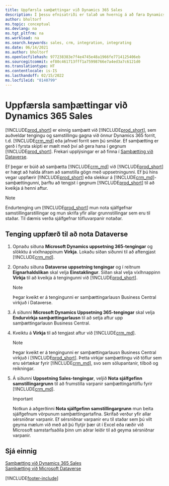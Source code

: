 ```yaml
---
title: Uppfærsla samþættingar við Dynamics 365 Sales
description: Í þessu efnisatriði er talað um hvernig á að færa Dynamics 365 Business Central samþættinginu við Dynamics 365 Sales yfir í nýjustu útgáfuna.
author: bholtorf
ms.topic: conceptual
ms.devlang: na
ms.tgt_pltfrm: na
ms.workload: na
ms.search.keywords: sales, crm, integration, integrating
ms.date: 06/14/2021
ms.author: bholtorf
ms.openlocfilehash: 977238383e7f4e4745e48a1966fe7714125406eb
ms.sourcegitcommit: ef80c461713fff1a75998766e7a4ed3a7c6121d0
ms.translationtype: HT
ms.contentlocale: is-IS
ms.lasthandoff: 02/15/2022
ms.locfileid: "8148799"
---
```

# <a name="upgrading-an-integration-with-dynamics-365-sales"></a>Uppfærsla samþættingar við Dynamics 365 Sales
[!INCLUDE[prod_short](includes/prod_short.md)] er einnig samþætt við [!INCLUDE[prod_short](includes/cds_long_md.md)], sem auðveldar tengingu og samstillingu gagna við önnur Dynamics 365 forrit, t.d. [!INCLUDE[crm_md](includes/crm_md.md)] eða jafnvel forrit sem þú smíðar. Ef samþætting er gerð í fyrsta skipti er mælt með því að gera hana í gegnum [!INCLUDE[prod_short](includes/cds_long_md.md)]. Frekari upplýsingar er að finna í [Samþætting við Dataverse](admin-common-data-service.md).

Ef þegar er búið að samþætta [!INCLUDE[crm_md](includes/crm_md.md)] við [!INCLUDE[prod_short](includes/prod_short.md)] er hægt að halda áfram að samstilla gögn með uppsetningunni. Ef þú hins vegar uppfærir [!INCLUDE[prod_short](includes/prod_short.md)] eða slekkur á [!INCLUDE[crm_md](includes/crm_md.md)]-samþættingunni, þarftu að tengjst í gegnum [!INCLUDE[prod_short](includes/cds_long_md.md)] til að kveikja á henni aftur. 

> [!NOTE]
> Endurtenging um [!INCLUDE[prod_short](includes/cds_long_md.md)] mun nota sjálfgefnar samstillingarstillingar og mun skrifa yfir allar grunnstillingar sem eru til staðar. Til dæmis verða sjálfgefnar töfluvarpanir notaðar.

## <a name="to-upgrade-your-connection-to-use-dataverse"></a>Tenging uppfærð til að nota Dataverse
1. Opnaðu síðuna **Microsoft Dynamics uppsetning 365-tengingar** og slökktu á víxlhnappinum **Virkja**. Lokaðu síðan síðunni til að aftengjast [!INCLUDE[crm_md](includes/crm_md.md)].
2. Opnaðu síðuna **Dataverse uppsetning tengingar** og í reitnum **Eignarhaldslíkan** skal velja **Einstaklingur**. Síðan skal velja víxlhnappinn **Virkja** til að kveikja á tengingunni við [!INCLUDE[prod_short](includes/cds_long_md.md)].
  
   > [!NOTE]
   > Þegar kveikt er á tengingunni er samþættingarlausn Business Central virkjuð í Dataverse.
4. Á síðunni **Microsoft Dynamics Uppsetning 365-tengingar** skal velja **Endurvirkja samþættingarlausn** til að setja aftur upp samþættingarlausn Business Central.
5. Kveiktu á **Virkja** til að tengjast aftur við [!INCLUDE[crm_md](includes/crm_md.md)].
  
   > [!NOTE]
   > Þegar kveikt er á tengingunni er samþættingarlausn Business Central virkjuð í [!INCLUDE[prod_short](includes/prod_short.md)]. Þetta virkjar samþættingu við töflur sem eru sértækar fyrir [!INCLUDE[crm_md](includes/crm_md.md)], svo sem sölupantanir, tilboð og reikningar.
6. Á síðunni **Uppsetning Sales-tengingar**, veljið **Nota sjálfgefinn samstillingargrunn** til að frumstilla varpanir samþættingartöflu fyrir [!INCLUDE[crm_md](includes/crm_md.md)].

   > [!IMPORTANT]
   > Notkun á aðgerðinni **Nota sjálfgefinn samstillingargrunn** mun beita sjálfgefnum vörpunum samþættingartaflna. Skrifað verður yfir allar sérsniðnar varpanir. Ef sérsniðnar varpanir eru til staðar sem þú vilt geyma mælum við með að þú flytjir þær út í Excel eða ræðir við Microsoft samstarfsaðila þinn um aðrar leiðir til að geyma sérsniðnar varpanir.    

## <a name="see-also"></a>Sjá einnig
[Samþætting við Dynamics 365 Sales](admin-prepare-dynamics-365-for-sales-for-integration.md)  
[Samþætting við Microsoft Dataverse](admin-common-data-service.md)


[!INCLUDE[footer-include](includes/footer-banner.md)]